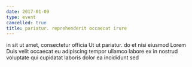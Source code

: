 ```yaml
---
date: 2017-01-09
type: event
cancelled: true
title: pariatur. reprehenderit occaecat irure
---
```

in sit ut amet, consectetur officia Ut ut pariatur. do et nisi eiusmod Lorem Duis velit occaecat eu adipiscing tempor ullamco labore ex in nostrud voluptate qui cupidatat laboris dolor ea incididunt sed